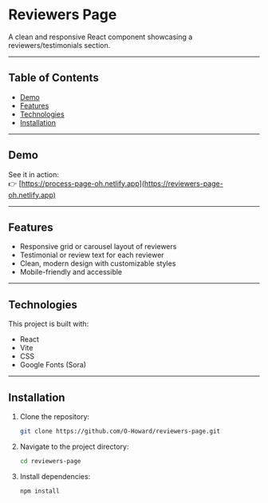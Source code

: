 # Reviewers Page

A clean and responsive React component showcasing a reviewers/testimonials section.

---

## Table of Contents

- [Demo](#demo)  
- [Features](#features)  
- [Technologies](#technologies)  
- [Installation](#installation)

---

## Demo

See it in action:  
👉 [https://process-page-oh.netlify.app](https://reviewers-page-oh.netlify.app)

---

## Features

- Responsive grid or carousel layout of reviewers   
- Testimonial or review text for each reviewer  
- Clean, modern design with customizable styles  
- Mobile-friendly and accessible

---

## Technologies

This project is built with:

- React  
- Vite  
- CSS  
- Google Fonts (Sora)

---

## Installation

1. Clone the repository:

   ```bash
   git clone https://github.com/O-Howard/reviewers-page.git

2. Navigate to the project directory:

   ```bash
   cd reviewers-page

3. Install dependencies:

   ```bash
   npm install
   
